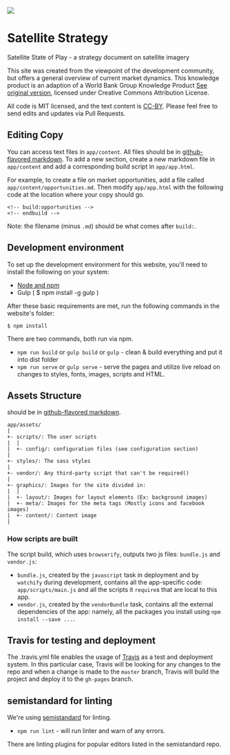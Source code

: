![](https://travis-ci.org/satsummit/landscape.svg?branch=master)

# Satellite Strategy
Satellite State of Play - a strategy document on satellite imagery

This site was created from the viewpoint of the development community, but offers a general overview of current market dynamics. This knowledge product is an adaption of a World Bank Group Knowledge Product [See original version](http://wb.satsummit.io/), licensed under Creative Commons Attribution License.

All code is MIT licensed, and the text content is [CC-BY](http://creativecommons.org/licenses/by/4.0/). Please feel free to send edits and updates via Pull Requests.

## Editing Copy

You can access text files in `app/content`. All files should be in [github-flavored markdown](https://help.github.com/articles/github-flavored-markdown/). To add a new section, create a new markdown file in `app/content` and add a corresponding build script in `app/app.html`.

For example, to create a file on market opportunities, add a file called `app/content/opportunities.md`. Then modify `app/app.html` with the following code at the location where your copy should go.

```(html)
<!-- build:opportunities -->
<!-- endbuild -->
```

Note: the filename (minus `.md`) should be what comes after `build:`.

## Development environment

To set up the development environment for this website, you'll need to install the following on your system:

- [Node and npm](http://nodejs.org/)
- Gulp ( $ npm install -g gulp )

After these basic requirements are met, run the following commands in the website's folder:

```
$ npm install
```

There are two commands, both run via npm.

- `npm run build` or `gulp build` or `gulp` - clean & build everything and put it into dist folder
- `npm run serve` or `gulp serve` - serve the pages and utilize live reload on changes to styles, fonts, images, scripts and HTML.

## Assets Structure
should be in [github-flavored markdown](https://help.github.com/articles/github-flavored-markdown/).
```
app/assets/
|
+- scripts/: The user scripts
|  |
|  +- config/: configuration files (see configuration section)
|
+- styles/: The sass styles
|
+- vendor/: Any third-party script that can't be required()
|
+- graphics/: Images for the site divided in:
|  |
|  +- layout/: Images for layout elements (Ex: background images)
|  +- meta/: Images for the meta tags (Mostly icons and facebook images)
|  +- content/: Content image
|
```

### How scripts are built

The script build, which uses `browserify`, outputs two js files: `bundle.js` and
`vendor.js`:
 - `bundle.js`, created by the `javascript` task in deployment and by
   `watchify` during development, contains all the app-specific code:
   `app/scripts/main.js` and all the scripts it `require`s that are local to
   this app.
 - `vendor.js`, created by the `vendorBundle` task, contains all the external
   dependencies of the app: namely, all the packages you install using `npm
   install --save ...`.

## Travis for testing and deployment
The .travis.yml file enables the usage of [Travis](http://travis.org) as a test and deployment system. In this particular case, Travis will be looking for any changes to the repo and when a change is made to the `master` branch, Travis will build the project and deploy it to the `gh-pages` branch.

## semistandard for linting
We're using [semistandard](https://github.com/Flet/semistandard) for linting.

- `npm run lint` - will run linter and warn of any errors.

There are linting plugins for popular editors listed in the semistandard repo. 
